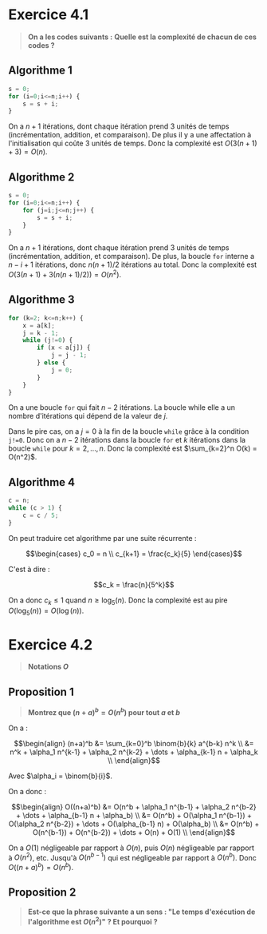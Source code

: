 # Exercice 4.1

> **On a les codes suivants :**
> **Quelle est la complexité de chacun de ces codes ?**


## Algorithme 1

```js
s = 0;
for (i=0;i<=n;i++) {
    s = s + i;
}
```


On a $n+1$ itérations, dont chaque itération prend $3$ unités de temps (incrémentation, addition, et comparaison). De plus il y a une affectation à l'initialisation qui coûte $3$ unités de temps. Donc la complexité est $O(3(n + 1) + 3) = O(n)$.

## Algorithme 2

```js
s = 0;
for (i=0;i<=n;i++) {
    for (j=i;j<=n;j++) {
        s = s + i;
    }
}
```

On a $n+1$ itérations, dont chaque itération prend $3$ unités de temps (incrémentation, addition, et comparaison). De plus, la boucle `for` interne a $n - i + 1$ itérations, donc $n(n+1)/2$ itérations au total. Donc la complexité est $O(3(n + 1) + 3(n(n+1)/2)) = O(n^2)$.


## Algorithme 3

```js
for (k=2; k<=n;k++) {
    x = a[k];
    j = k - 1;
    while (j!=0) {
        if (x < a[j]) {
            j = j - 1;
        } else {
            j = 0;
        }
    }
}
```


On a une boucle `for` qui fait $n-2$ itérations. La boucle while elle a un nombre d'itérations qui dépend de la valeur de $j$.

Dans le pire cas, on a $j=0$ à la fin de la boucle `while` grâce à la condition `j!=0`. Donc on a $n-2$ itérations dans la boucle `for` et $k$ itérations dans la boucle `while` pour $k=2,\dots,n$. Donc la complexité est $\sum_{k=2}^n O(k) = O(n^2)$.


## Algorithme 4

```js
c = n;
while (c > 1) {
    c = c / 5;
}
```



On peut traduire cet algorithme par une suite récurrente : 

$$\begin{cases} c_0 = n \\ c_{k+1} = \frac{c_k}{5} \end{cases}$$

C'est à dire :

$$c_k = \frac{n}{5^k}$$

On a donc $c_k \leq 1$ quand $n \geq \log_5(n)$. Donc la complexité est au pire $O(\log_5(n)) = O(\log(n))$.


# Exercice 4.2

> **Notations $O$**

## Proposition 1

> **Montrez que $(n+a)^b = O(n^b)$ pour tout $a$ et $b$**

On a :

$$\begin{align} 
    (n+a)^b &= \sum_{k=0}^b \binom{b}{k} a^{b-k} n^k \\
    &= n^k + \alpha_1 n^{k-1} + \alpha_2 n^{k-2} + \dots + \alpha_{k-1} n + \alpha_k \\
\end{align}$$

Avec $\alpha_i = \binom{b}{i}$.

On a donc :

$$\begin{align}
    O((n+a)^b) &= O(n^b + \alpha_1 n^{b-1} + \alpha_2 n^{b-2} + \dots + \alpha_{b-1} n + \alpha_b) \\
    &= O(n^b) + O(\alpha_1 n^{b-1}) + O(\alpha_2 n^{b-2}) + \dots + O(\alpha_{b-1} n) + O(\alpha_b) \\
    &= O(n^b) + O(n^{b-1}) + O(n^{b-2}) + \dots + O(n) + O(1) \\
\end{align}$$

On a $O(1)$ négligeable par rapport à $O(n)$, puis $O(n)$ négligeable par rapport à $O(n^2)$, etc. Jusqu'à $O(n^{b-1})$ qui est négligeable par rapport à $O(n^b)$. Donc $O((n+a)^b) = O(n^b)$.

## Proposition 2

> **Est-ce que la phrase suivante a un sens : "Le temps d'exécution de l'algorithme est $O(n^2)$" ? Et pourquoi ?**

